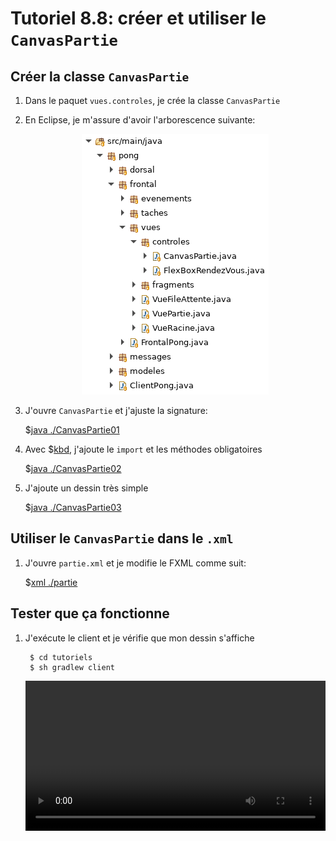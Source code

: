 # Tutoriel 8.8: créer et utiliser le `CanvasPartie`

## Créer la classe `CanvasPartie`

1. Dans le paquet `vues.controles`, je crée la classe `CanvasPartie`

1. En Eclipse, je m'assure d'avoir l'arborescence suivante:

    <center>
        <img src="eclipse01.png">
    </center>

1. J'ouvre `CanvasPartie` et j'ajuste la signature:

    $[java ./CanvasPartie01]()

1. Avec $[kbd](Ctrl+1), j'ajoute le `import` et les méthodes obligatoires

    $[java ./CanvasPartie02]()

1. J'ajoute un dessin très simple

    $[java ./CanvasPartie03]()
 
## Utiliser le `CanvasPartie` dans le `.xml`

1. J'ouvre `partie.xml` et je modifie le FXML comme suit:

    $[xml ./partie]()

## Tester que ça fonctionne

1. J'exécute le client et je vérifie que mon dessin s'affiche

        $ cd tutoriels
        $ sh gradlew client

    <video width="100%" src="canvas.mp4" type="video/mp4" loop nocontrols autoplay>

    * NOTES:
        * le `ResizableCanvas` préserve le rapport d'aspect du canvas
        * l'alignement est centré par défaut
